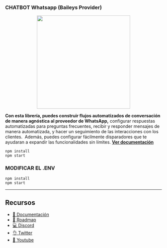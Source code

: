 ### CHATBOT Whatsapp (Baileys Provider)

<p align="center">
  <img width="300" src="https://i.imgur.com/Oauef6t.png">
</p>


**Con esta librería, puedes construir flujos automatizados de conversación de manera agnóstica al proveedor de WhatsApp,** configurar respuestas automatizadas para preguntas frecuentes, recibir y responder mensajes de manera automatizada, y hacer un seguimiento de las interacciones con los clientes.  Además, puedes configurar fácilmente disparadores que te ayudaran a expandir las funcionalidades sin límites. **[Ver documentación](https://bot-whatsapp.netlify.app/)**


```
npm install
npm start
```

### MODIFICAR EL .ENV
```
npm install
npm start
```

---
## Recursos
- [📄 Documentación](https://bot-whatsapp.netlify.app/)
- [🚀 Roadmap](https://github.com/orgs/codigoencasa/projects/1)
- [💻 Discord](https://link.codigoencasa.com/DISCORD)
- [👌 Twitter](https://twitter.com/leifermendez)
- [🎥 Youtube](https://www.youtube.com/watch?v=5lEMCeWEJ8o&list=PL_WGMLcL4jzWPhdhcUyhbFU6bC0oJd2BR)
